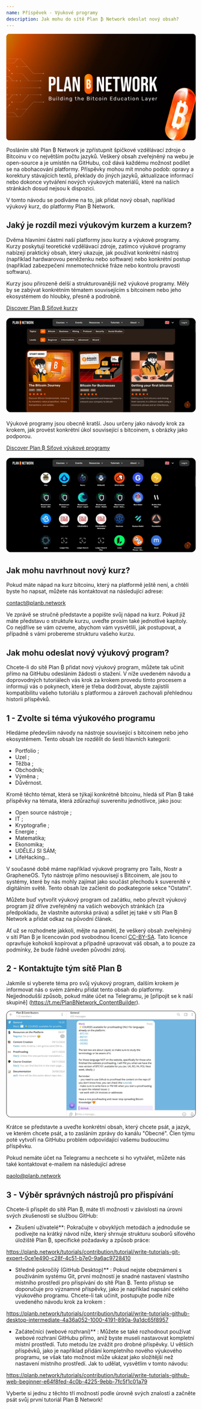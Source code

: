 ```yaml
---
name: Příspěvek - Výukové programy
description: Jak mohu do sítě Plan ₿ Network odeslat nový obsah?
---
```

![cover](assets/cover.webp)

Posláním sítě Plan ₿ Network je zpřístupnit špičkové vzdělávací zdroje o Bitcoinu v co největším počtu jazyků. Veškerý obsah zveřejněný na webu je open-source a je umístěn na GitHubu, což dává každému možnost podílet se na obohacování platformy. Příspěvky mohou mít mnoho podob: opravy a korektury stávajících textů, překlady do jiných jazyků, aktualizace informací nebo dokonce vytváření nových výukových materiálů, které na našich stránkách dosud nejsou k dispozici.

V tomto návodu se podíváme na to, jak přidat nový obsah, například výukový kurz, do platformy Plan ₿ Network.

## Jaký je rozdíl mezi výukovým kurzem a kurzem?

Dvěma hlavními částmi naší platformy jsou kurzy a výukové programy. Kurzy poskytují teoretické vzdělávací zdroje, zatímco výukové programy nabízejí praktický obsah, který ukazuje, jak používat konkrétní nástroj (například hardwarovou peněženku nebo software) nebo konkrétní postup (například zabezpečení mnemotechnické fráze nebo kontrolu pravosti softwaru).

Kurzy jsou přirozeně delší a strukturovanější než výukové programy. Měly by se zabývat konkrétním tématem souvisejícím s bitcoinem nebo jeho ekosystémem do hloubky, přesně a podrobně.

[Discover Plan ₿ Síťové kurzy](https://planb.network/courses)

![TUTO](assets/fr/37.webp)

Výukové programy jsou obecně kratší. Jsou určeny jako návody krok za krokem, jak provést konkrétní úkol související s bitcoinem, s obrázky jako podporou.

[Discover Plan ₿ Síťové výukové programy](https://planb.network/tutorials)

![TUTO](assets/fr/38.webp)

## Jak mohu navrhnout nový kurz?

Pokud máte nápad na kurz bitcoinu, který na platformě ještě není, a chtěli byste ho napsat, můžete nás kontaktovat na následující adrese:

contact@planb.network

Ve zprávě se stručně představte a popište svůj nápad na kurz. Pokud již máte představu o struktuře kurzu, uveďte prosím také jednotlivé kapitoly. Co nejdříve se vám ozveme, abychom vám vysvětlili, jak postupovat, a případně s vámi probereme strukturu vašeho kurzu.

## Jak mohu odeslat nový výukový program?

Chcete-li do sítě Plan ₿ přidat nový výukový program, můžete tak učinit přímo na GitHubu odesláním žádosti o stažení. V níže uvedeném návodu a doprovodných tutoriálech vás krok za krokem provedu tímto procesem a informuji vás o pokynech, které je třeba dodržovat, abyste zajistili kompatibilitu vašeho tutoriálu s platformou a zároveň zachovali přehlednou historii příspěvků.

## 1 - Zvolte si téma výukového programu

Hledáme především návody na nástroje související s bitcoinem nebo jeho ekosystémem. Tento obsah lze rozdělit do šesti hlavních kategorií:


- Portfolio ;
- Uzel ;
- Těžba ;
- Obchodník;
- Výměna ;
- Důvěrnost.

Kromě těchto témat, která se týkají konkrétně bitcoinu, hledá síť Plan ₿ také příspěvky na témata, která zdůrazňují suverenitu jednotlivce, jako jsou:


- Open source nástroje ;
- IT ;
- Kryptografie ;
- Energie ;
- Matematika;
- Ekonomika;
- UDĚLEJ SI SÁM;
- LifeHacking...

V současné době máme například výukové programy pro Tails, Nostr a GrapheneOS. Tyto nástroje přímo nesouvisejí s Bitcoinem, ale jsou to systémy, které by nás mohly zajímat jako součást přechodu k suverenitě v digitálním světě. Tento obsah lze začlenit do podkategorie sekce "Ostatní".

Můžete buď vytvořit výukový program od začátku, nebo převzít výukový program již dříve zveřejněný na vašich webových stránkách (za předpokladu, že vlastníte autorská práva) a sdílet jej také v síti Plan ₿ Network a přidat odkaz na původní článek.

Ať už se rozhodnete jakkoli, mějte na paměti, že veškerý obsah zveřejněný v síti Plan ₿ je licencován pod svobodnou licencí [CC-BY-SA](https://creativecommons.org/licenses/by-sa/4.0/). Tato licence opravňuje kohokoli kopírovat a případně upravovat váš obsah, a to pouze za podmínky, že bude řádně uveden původní zdroj.

## 2 - Kontaktujte tým sítě Plan ₿

Jakmile si vyberete téma pro svůj výukový program, dalším krokem je informovat nás o svém záměru přidat tento obsah do platformy. Nejjednodušší způsob, pokud máte účet na Telegramu, je [připojit se k naší skupině] (https://t.me/PlanBNetwork_ContentBuilder).

![TUTO](assets/fr/39.webp)

Krátce se představte a uveďte konkrétní obsah, který chcete psát, a jazyk, ve kterém chcete psát, a to zasláním zprávy do kanálu "Obecné". Člen týmu poté vytvoří na GitHubu problém odpovídající vašemu budoucímu příspěvku.

Pokud nemáte účet na Telegramu a nechcete si ho vytvářet, můžete nás také kontaktovat e-mailem na následující adrese

paolo@planb.network

## 3 - Výběr správných nástrojů pro přispívání

Chcete-li přispět do sítě Plan ₿, máte tři možnosti v závislosti na úrovni svých zkušeností se službou GitHub:


- Zkušení uživatelé**: Pokračujte v obvyklých metodách a jednoduše se podívejte na krátký návod níže, který shrnuje strukturu souborů síťového úložiště Plan ₿, specifické požadavky a způsob práce:

https://planb.network/tutorials/contribution/tutorial/write-tutorials-git-expert-0ce1e490-c28f-4c51-b7e0-9a6ac9728410

- Středně pokročilý (GitHub Desktop)** : Pokud nejste obeznámeni s používáním systému Git, první možností je snadné nastavení vlastního místního prostředí pro přispívání do sítě Plan ₿. Tento přístup se doporučuje pro významné příspěvky, jako je například napsání celého výukového programu. Chcete-li tak učinit, postupujte podle níže uvedeného návodu krok za krokem :

https://planb.network/tutorials/contribution/tutorial/write-tutorials-github-desktop-intermediate-4a36a052-1000-4191-890a-9a1dc65f8957

- Začátečníci (webové rozhraní)** : Můžete se také rozhodnout používat webové rozhraní GitHubu přímo, aniž byste museli nastavovat kompletní místní prostředí. Tuto metodu lze zvážit pro drobné příspěvky. U větších příspěvků, jako je například přidání kompletního nového výukového programu, se však tato možnost může ukázat jako složitější než nastavení místního prostředí. Jak to udělat, vysvětlím v tomto návodu:

https://planb.network/tutorials/contribution/tutorial/write-tutorials-github-web-beginner-e64f8fed-4c0b-4225-9ebb-7fc5f1c01a79

Vyberte si jednu z těchto tří možností podle úrovně svých znalostí a začněte psát svůj první tutoriál Plan ₿ Network!
